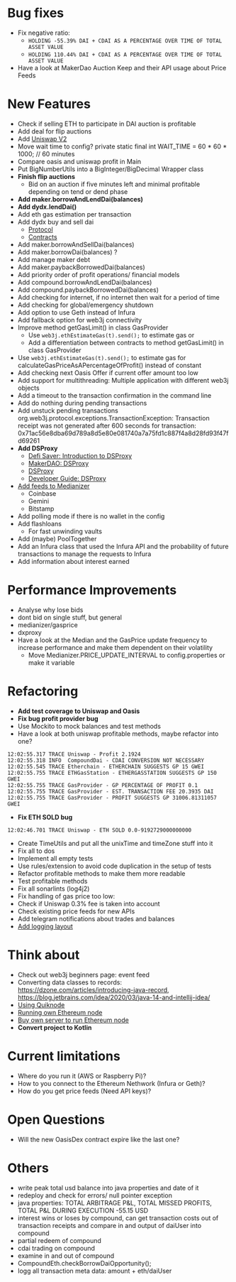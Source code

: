 # Bug fixes
- Fix negative ratio:
    - ```HOLDING -55.39% DAI + CDAI AS A PERCENTAGE OVER TIME OF TOTAL ASSET VALUE```
    - ```HOLDING 110.44% DAI + CDAI AS A PERCENTAGE OVER TIME OF TOTAL ASSET VALUE```
- Have a look at MakerDao Auction Keep and their API usage about Price Feeds

# New Features
- Check if selling ETH to participate in DAI auction is profitable
- Add deal for flip auctions
- Add [Uniswap V2](https://uniswap.org/blog/uniswap-v2/)
- Move wait time to config? private static final int WAIT_TIME = 60 * 60 * 1000; // 60 minutes
- Compare oasis and uniswap profit in Main
- Put BigNumberUtils into a BigInteger/BigDecimal Wrapper class
- **Finish flip auctions**
    - Bid on an auction if five minutes left and minimal profitable depending on tend or dend phase
- **Add maker.borrowAndLendDai(balances)**
- **Add dydx.lendDai()**
- Add eth gas estimation per transaction
- Add dydx buy and sell dai
    - [Protocol](https://docs.dydx.exchange/#/protocol) 
    - [Contracts](https://docs.dydx.exchange/#/contracts)
- Add maker.borrowAndSellDai(balances)
- Add maker.borrowDai(balances) ?
- Add manage maker debt
- Add maker.paybackBorrowedDai(balances)
- Add priority order of profit operations/ financial models
- Add compound.borrowAndLendDai(balances)
- Add compound.paybackBorrowedDai(balances)
- Add checking for internet, if no internet then wait for a period of time
- Add checking for global/emergency shutdown
- Add option to use Geth instead of Infura
- Add fallback option for web3j connectivity
- Improve method getGasLimit() in class GasProvider
    - Use ```web3j.ethEstimateGas(t).send();``` to estimate gas or
    - Add a differentiation between contracts to method getGasLimit() in class GasProvider
- Use ```web3j.ethEstimateGas(t).send();``` to estimate gas for calculateGasPriceAsAPercentageOfProfit() instead of constant
- Add checking next Oasis Offer if current offer amount too low
- Add support for multithreading: Multiple application with different web3j objects
- Add a timeout to the transaction confirmation in the command line
- Add do nothing during pending transactions
- Add unstuck pending transactions org.web3j.protocol.exceptions.TransactionException: Transaction receipt was not generated after 600 seconds for transaction: 0x71ac56e8dba69d789a8d5e80e081740a7a75fd1c887f4a8d28fd93f47fd69261
- **Add DSProxy**
    - [Defi Saver: Introduction to DSProxy](https://medium.com/defi-saver/a-short-introduction-to-makers-dsproxy-and-why-we-l-it-c88932595be)
    - [MakerDAO: DSProxy](https://docs.makerdao.com/daiUser.js/advanced-configuration/using-ds-proxy)
    - [DSProxy](https://github.com/dapphub/ds-proxy)
    - [Developer Guide: DSProxy](https://github.com/makerdao/developerguides/blob/master/devtools/working-with-dsproxy/working-with-dsproxy.md)
- [Add feeds to Medianizer ](https://www.reddit.com/r/MakerDAO/comments/b96kbg/what_is_the_external_source_of_the_dai_usd_peg/)
    - Coinbase
    - Gemini
    - Bitstamp
- Add polling mode if there is no wallet in the config
- Add flashloans
    - For fast unwinding vaults
- Add (maybe) PoolTogether
- Add an Infura class that used the Infura API and the probability of future transactions to manage the requests to Infura
- Add information about interest earned


# Performance Improvements
- Analyse why lose bids
- dont bid on single stuff, but general
- medianizer/gasprice
- dxproxy
- Have a look at the Median and the GasPrice update frequency to increase performance and make them dependent on their volatility
    - Move Medianizer.PRICE_UPDATE_INTERVAL to config.properties or make it variable

# Refactoring
- **Add test coverage to Uniswap and Oasis**
- **Fix bug profit provider bug**
- Use Mockito to mock balances and test methods
- Have a look at both uniswap profitable methods, maybe refactor into one?

```
12:02:55.317 TRACE Uniswap - Profit 2.1924
12:02:55.318 INFO  CompoundDai - CDAI CONVERSION NOT NECESSARY
12:02:55.545 TRACE Etherchain - ETHERCHAIN SUGGESTS GP 15 GWEI
12:02:55.755 TRACE ETHGasStation - ETHERGASSTATION SUGGESTS GP 150 GWEI
12:02:55.755 TRACE GasProvider - GP PERCENTAGE OF PROFIT 0.1
12:02:55.755 TRACE GasProvider - EST. TRANSACTION FEE 20.3935 DAI
12:02:55.755 TRACE GasProvider - PROFIT SUGGESTS GP 31006.81311057 GWEI
```
- **Fix ETH SOLD bug**
```
12:02:46.701 TRACE Uniswap - ETH SOLD 0.0-9192729000000000
```
- Create TimeUtils and put all the unixTime and timeZone stuff into it
- Fix all to dos
- Implement all empty tests
- Use rules/extension to avoid code duplication in the setup of tests
- Refactor profitable methods to make them more readable
- Test profitable methods
- Fix all sonarlints (log4j2)
- Fix handling of gas price too low:
- Check if Uniswap 0.3% fee is taken into account
- Check existing price feeds for new APIs
- Add telegram notifications about trades and balances
- [Add logging layout](http://logback.qos.ch/manual/layouts.html) 

# Think about
- Check out web3j beginners page: event feed
- Converting data classes to records: https://dzone.com/articles/introducing-java-record, https://blog.jetbrains.com/idea/2020/03/java-14-and-intellij-idea/
- [Using Quiknode](https://www.quiknode.io/)
- [Running own Ethereum node](https://docs.ethhub.io/using-ethereum/running-an-ethereum-node/)
- [Buy own server to run Ethereum node](https://medium.com/coinmonks/running-ethereum-full-nodes-a-guide-for-the-barely-motivated-a8a13e7a0d31)
- **Convert project to Kotlin**

# Current limitations
- Where do you run it (AWS or Raspberry Pi)?
- How to you connect to the Ethereum Nethwork (Infura or Geth)?
- How do you get price feeds (Need API keys)?

# Open Questions
- Will the new OasisDex contract expire like the last one?

# Others
- write peak total usd balance into java properties and date of it
- redeploy and check for errors/ null pointer exception
- java properties: TOTAL ARBITRAGE P&L, TOTAL MISSED PROFITS, TOTAL P&L DURING EXECUTION    -55.15 USD
- interest wins or loses by compound, can get transaction costs out of transaction receipts and compare in and output of daiUser into compound
- partial redeem of compound
- cdai trading on compound
- examine in and out of compound
- CompoundEth.checkBorrowDaiOpportunity();
- logg all transaction meta data: amount + eth/daiUser
